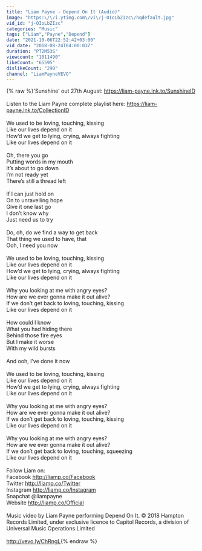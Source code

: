 ```yaml
---
title: "Liam Payne - Depend On It (Audio)"
image: "https:\/\/i.ytimg.com\/vi\/j-OIoLbZIzc\/hqdefault.jpg"
vid_id: "j-OIoLbZIzc"
categories: "Music"
tags: ["Liam","Payne","Depend"]
date: "2021-10-06T22:52:42+03:00"
vid_date: "2018-08-24T04:00:03Z"
duration: "PT2M53S"
viewcount: "1011490"
likeCount: "65595"
dislikeCount: "290"
channel: "LiamPayneVEVO"
---
```

{% raw %}'Sunshine' out 27th August: <a rel="nofollow" target="blank" href="https://liam-payne.lnk.to/SunshineID">https://liam-payne.lnk.to/SunshineID</a><br /><br />Listen to the Liam Payne complete playlist here: <a rel="nofollow" target="blank" href="https://liam-payne.lnk.to/CollectionID">https://liam-payne.lnk.to/CollectionID</a><br /><br />We used to be loving, touching, kissing<br />Like our lives depend on it<br />How’d we get to lying, crying, always fighting<br />Like our lives depend on it<br /><br />Oh, there you go<br />Putting words in my mouth<br />It’s about to go down<br />I’m not ready yet<br />There’s still a thread left<br /><br />If I can just hold on<br />On to unravelling hope<br />Give it one last go<br />I don’t know why<br />Just need us to try<br /><br />Do, oh, do we find a way to get back<br />That thing we used to have, that<br />Ooh, I need you now<br /><br />We used to be loving, touching, kissing<br />Like our lives depend on it<br />How’d we get to lying, crying, always fighting<br />Like our lives depend on it<br /><br />Why you looking at me with angry eyes?<br />How are we ever gonna make it out alive?<br />If we don’t get back to loving, touching, kissing<br />Like our lives depend on it<br /><br />How could I know<br />What you had hiding there<br />Behind those fire eyes<br />But I make it worse<br />With my wild bursts<br /><br />And ooh, I’ve done it now<br /><br />We used to be loving, touching, kissing<br />Like our lives depend on it<br />How’d we get to lying, crying, always fighting<br />Like our lives depend on it<br /><br />Why you looking at me with angry eyes?<br />How are we ever gonna make it out alive?<br />If we don’t get back to loving, touching, kissing<br />Like our lives depend on it<br /><br />Why you looking at me with angry eyes?<br />How are we ever gonna make it out alive?<br />If we don’t get back to loving, touching, squeezing <br />Like our lives depend on it<br /><br />Follow Liam on:<br />Facebook <a rel="nofollow" target="blank" href="http://liamp.co/Facebook">http://liamp.co/Facebook</a><br />Twitter <a rel="nofollow" target="blank" href="http://liamp.co/Twitter">http://liamp.co/Twitter</a> <br />Instagram <a rel="nofollow" target="blank" href="http://liamp.co/Instagram">http://liamp.co/Instagram</a><br />Snapchat @liampayne<br />Website <a rel="nofollow" target="blank" href="http://liamp.co/Official">http://liamp.co/Official</a><br /><br />Music video by Liam Payne performing Depend On It. © 2018 Hampton Records Limited, under exclusive licence to Capitol Records, a division of Universal Music Operations Limited<br /><br /><a rel="nofollow" target="blank" href="http://vevo.ly/ChRngL">http://vevo.ly/ChRngL</a>{% endraw %}
